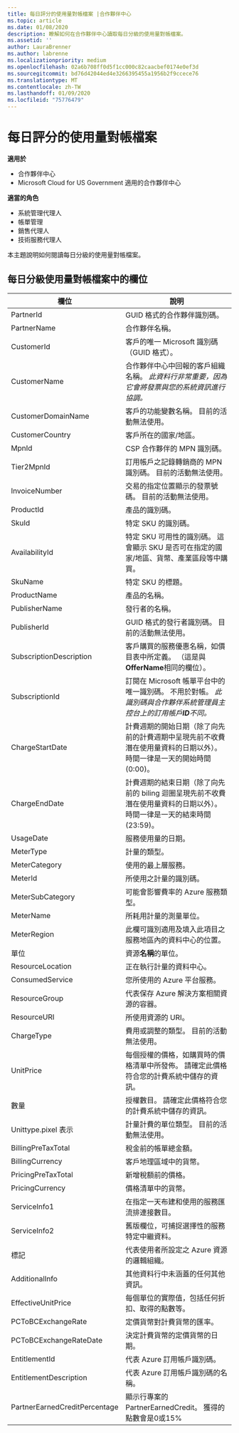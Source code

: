 ```yaml
---
title: 每日評分的使用量對帳檔案 |合作夥伴中心
ms.topic: article
ms.date: 01/08/2020
description: 瞭解如何在合作夥伴中心讀取每日分級的使用量對帳檔案。
ms.assetid: ''
author: LauraBrenner
ms.author: labrenne
ms.localizationpriority: medium
ms.openlocfilehash: 02a6b708ff0d5f1cc000c82caacbef0174e0ef3d
ms.sourcegitcommit: bd76d42044ed4e3266395455a1956b2f9ccece76
ms.translationtype: MT
ms.contentlocale: zh-TW
ms.lasthandoff: 01/09/2020
ms.locfileid: "75776479"
---
```

# <a name="daily-rated-usage-reconciliation-files"></a>每日評分的使用量對帳檔案

**適用於**

- 合作夥伴中心
- Microsoft Cloud for US Government 適用的合作夥伴中心

**適當的角色**

- 系統管理代理人
- 帳單管理
- 銷售代理人
- 技術服務代理人

本主題說明如何閱讀每日分級的使用量對帳檔案。

## <a name="fields-in-daily-rated-usage-reconciliation-files"></a>每日分級使用量對帳檔案中的欄位

| 欄位 | 說明 |
| ------ | ----------- |
| PartnerId | GUID 格式的合作夥伴識別碼。 |
| PartnerName | 合作夥伴名稱。 |
| CustomerId | 客戶的唯一 Microsoft 識別碼（GUID 格式）。 |
| CustomerName | 合作夥伴中心中回報的客戶組織名稱。 *此資料行非常重要，因為它會將發票與您的系統資訊進行協調。* |
| CustomerDomainName | 客戶的功能變數名稱。 目前的活動無法使用。 |
| CustomerCountry | 客戶所在的國家/地區。 |
| MpnId | CSP 合作夥伴的 MPN 識別碼。 |
| Tier2MpnId | 訂用帳戶之記錄轉銷商的 MPN 識別碼。 目前的活動無法使用。 |
| InvoiceNumber | 交易的指定位置顯示的發票號碼。 目前的活動無法使用。 |
| ProductId | 產品的識別碼。 |
| SkuId | 特定 SKU 的識別碼。 |
| AvailabilityId | 特定 SKU 可用性的識別碼。 這會顯示 SKU 是否可在指定的國家/地區、貨幣、產業區段等中購買。 |
| SkuName | 特定 SKU 的標題。 |
| ProductName | 產品的名稱。 |
| PublisherName | 發行者的名稱。 |
| PublisherId | GUID 格式的發行者識別碼。 目前的活動無法使用。 |
| SubscriptionDescription | 客戶購買的服務優惠名稱，如價目表中所定義。 （這是與**OfferName**相同的欄位）。 |
| SubscriptionId | 訂閱在 Microsoft 帳單平台中的唯一識別碼。 不用於對帳。 *此識別碼與合作夥伴系統管理員主控台上的訂用帳戶**ID**不同。* |
| ChargeStartDate | 計費週期的開始日期（除了向先前的計費週期中呈現先前不收費潛在使用量資料的日期以外）。 時間一律是一天的開始時間 (0:00)。 |
| ChargeEndDate | 計費週期的結束日期（除了向先前的 biling 迴圈呈現先前不收費潛在使用量資料的日期以外）。 時間一律是一天的結束時間 (23:59)。 |
| UsageDate | 服務使用量的日期。 |
| MeterType | 計量的類型。 |
| MeterCategory | 使用的最上層服務。 |
| MeterId | 所使用之計量的識別碼。 |
| MeterSubCategory | 可能會影響費率的 Azure 服務類型。 |
| MeterName | 所耗用計量的測量單位。 |
| MeterRegion | 此欄可識別適用及填入此項目之服務地區內的資料中心的位置。 |
| 單位 | 資源**名稱**的單位。 |
| ResourceLocation | 正在執行計量的資料中心。 |
| ConsumedService | 您所使用的 Azure 平台服務。 |
| ResourceGroup | 代表保存 Azure 解決方案相關資源的容器。 |
| ResourceURI | 所使用資源的 URI。 |
| ChargeType | 費用或調整的類型。 目前的活動無法使用。 |
| UnitPrice | 每個授權的價格，如購買時的價格清單中所發佈。 請確定此價格符合您的計費系統中儲存的資訊。 |
| 數量 | 授權數目。 請確定此價格符合您的計費系統中儲存的資訊。 |
| Unittype.pixel 表示 | 計量計費的單位類型。 目前的活動無法使用。 |
| BillingPreTaxTotal | 稅金前的帳單總金額。 |
| BillingCurrency | 客戶地理區域中的貨幣。 |
| PricingPreTaxTotal | 新增稅額前的價格。 |
| PricingCurrency | 價格清單中的貨幣。 |
| ServiceInfo1 | 在指定一天布建和使用的服務匯流排連接數目。 |
| ServiceInfo2 | 舊版欄位，可捕捉選擇性的服務特定中繼資料。 |
| 標記 | 代表使用者所設定之 Azure 資源的邏輯組織。 |
| AdditionalInfo | 其他資料行中未涵蓋的任何其他資訊。 |
| EffectiveUnitPrice | 每個單位的實際值，包括任何折扣、取得的點數等。 |
| PCToBCExchangeRate | 定價貨幣對計費貨幣的匯率。 |
| PCToBCExchangeRateDate | 決定計費貨幣的定價貨幣的日期。 |
| EntitlementId | 代表 Azure 訂用帳戶識別碼。 |
| EntitlementDescription | 代表 Azure 訂用帳戶識別碼的名稱。 |
| PartnerEarnedCreditPercentage | 顯示行專案的 PartnerEarnedCredit。 獲得的點數會是0或15% |
